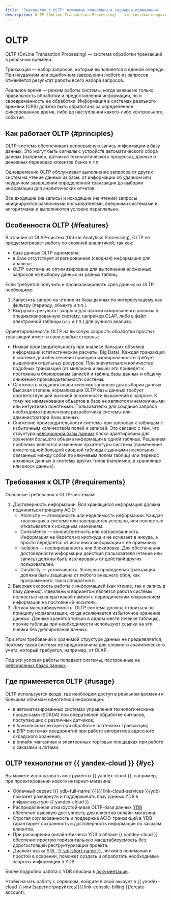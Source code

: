 ```yaml
---
title: 'Знакомство с OLTP: ключевые концепции и сценарии применения'
description: OLTP (OnLine Transaction Processing) — это система оперативной обработки транзакций.
---
```


# OLTP

OLTP (OnLine Transaction Processing) — система обработки транзакций в реальном времени.

Транзакция — набор запросов, который выполняется в единой очереди. При неудачном или ошибочном завершении любого из запросов отменяется результат работы всего набора запросов.

Реальное время — режим работы системы, когда важны не только правильность обработки и предоставления информации, но и своевременность ее обработки. Информация в системах реального времени (СРВ) должна быть обработана за определенное фиксированное время, либо до наступления какого-либо контрольного события.

## Как работает OLTP {#principles}

OLTP-система обеспечивает непрерывную запись информации в базу данных. Это могут быть сигналы с устройств автоматического сбора данных (например, датчиков технологического процесса), данные о денежных переводах клиентов банка и т.п.

Одновременно OLTP обслуживает выполнение запросов от других систем на чтение данных из базы: от информации об удачном или неудачном завершении определенной транзакции до выборки информации для аналитических отчетов.

Все входящие (на запись) и исходящие (на чтение) запросы инициируются различными пользователями, внешними системами и алгоритмами и выполняются условно параллельно.

## Особенности OLTP {#features}

В отличие от OLAP-систем (OnLine Analytical Processing), OLTP не предусматривает работу со сложной аналитикой, так как:
* база данных OLTP одномерна;
* в базе отсутствует агрегированная (сводная) информация для анализа;
* OLTP-система не оптимизирована для выполнения вложенных запросов на выборку данных из разных таблиц.

Если требуется получить и проанализировать срез данных из OLTP, необходимо:
1. Запустить запрос на чтение из базы данных по интересующему нас фильтру (периоду, объекту и т.п.).
1. Выгрузить результат запроса для автоматизированного анализа в специализированную систему, например OLAP, либо в файл электронной таблицы (`xls` и т.п.) для ручного анализа.

Ориентированность OLTP на высокую скорость обработки простых транзакций имеет и свои слабые стороны:
* Низкая производительность при анализе больших объемов информации (статистические расчеты, Big Data).
  Каждая транзакция в системе для обеспечения принципа изолированности требует выделения отдельных ресурсов. При значительном количестве подобных транзакций (от миллиона и выше) это приведет к постоянным блокировкам записей и таблиц базы данных и общему снижению производительности системы.
* Сложность создания аналитических запросов для выборки данных.
  Высокая степень нормализации OLTP базы данных требует соответствующей высокой вложенности выражений в запросе. К тому же наименования объектов в базе не являются мнемоничными или интуитивно понятными. Пользователю для создания запроса необходимо привлечение разработчика системы или администратора базы данных.
* Снижение производительности системы при запросах к таблицам с избыточным количеством полей и записей.
  Это связано с тем, что структура [реляционной базы данных](relational-databases.md) плохо адаптирована для хранения большого объема информации в одной таблице. Решением проблемы являются изменение архитектуры системы (применение вместо одной большой сводной таблицы с данными нескольких связанных между собой по ключевым полям таблиц) или перенос архивных данных в системы других типов (например, в хранилище или киоск данных).

## Требования к OLTP {#requirements}

Основные требования к OLTP-системам:
1. Достоверность информации. Вся хранящаяся информация должна подчиняться принципу ACID:
   * Atomicity — атомарность или неделимость информации.
     Каждая транзакция в системе или завершается успешно, или полностью откатывается к исходным значениям.
   * Consistency — консистентность или согласованность.
     Информация не берется из ниоткуда и не исчезает в никуда, а просто передается от источника информации к ее приемнику.
   * Isolation — изолированность или блокировка.
     Для обеспечения достоверности информации действия пользователя (чтение или запись) должны быть изолированы от действий других пользователей.
   * Durability — устойчивость.
     Успешно проведенная транзакция должна быть защищена от любого внешнего сбоя, как программного, так и аппаратного.
1. Высокая скорость работы с информацией (как чтение, так и запись в базу данных). Идеальным вариантом является работа системы полностью из оперативной памяти с периодическим сохранением информации на постоянный носитель.
1. Легкая масштабируемость. OLTP система должна строиться по принципу нормализации, когда исключается избыточное хранение данных. Данные хранятся только в одном месте (ячейке таблицы), прочие таблицы при необходимости используют ссылки на эти ячейки без дублирования данных.

При этом требований к хранимой структуре данных не предъявляется, поэтому такая система не предназначена для сложного аналитического учета, который требуется, например, от OLAP.

Под эти условия работы попадают системы, построенные на [реляционных базах данных](relational-databases.md).

## Где применяется OLTP {#usage}

OLTP используется везде, где необходим доступ в реальном времени к большим объемам однотипной информации:
* в автоматизированных системах управления технологическими процессами (SCADA) при оперативной обработке сигналов, поступающих с различных датчиков;
* в банковском секторе при обработке платежных транзакций;
* в ERP-системах предприятий при работе алгоритмов адресного складского хранения;
* в онлайн-магазинах и электронных торговых площадках при работе с заказами и лотами.

## OLTP технологии от {{ yandex-cloud }} {#yc}

Вы можете использовать инструменты {{ yandex-cloud }}, например, при проектировании нового интернет-магазина:
* Облачный сервис [{{ ydb-full-name }}]({{ link-cloud-services }}/ydb) поможет развернуть и поддерживать базу данных YDB в инфраструктуре {{ yandex-cloud }}.
* Распределенная отказоустойчивая OLTP-база данных [YDB](https://ydb.tech/ru) обеспечит высокую доступность для клиентов онлайн-магазина.
* Строгая согласованность и поддержка ACID-транзакций в YDB гарантирует сохранность и достоверность информации по заказам клиентов.
* При расширении онлайн-бизнеса YDB в облаке {{ yandex-cloud }} обеспечит простую горизонтальную масштабируемость без дорогостоящей реструктуризации проекта.
* Диалект языка SQL, [{{ yql-short-name }}](https://ydb.tech/ru/docs/yql/reference/), легкий в понимании и простой в освоении, поможет создать и обработать необходимые запросы информации в YDB.

Более подробно работа с YDB описана в [документации](../ydb/).

Чтобы начать работу с сервисом, войдите в свой аккаунт в {{ yandex-cloud }} или [зарегистрируйтесь]({{ link-console-billing }}/create-account).
